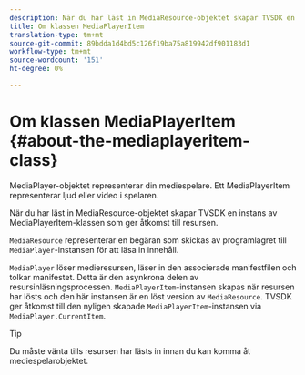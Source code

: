```yaml
---
description: När du har läst in MediaResource-objektet skapar TVSDK en instans av MediaPlayerItem-klassen som ger åtkomst till resursen.
title: Om klassen MediaPlayerItem
translation-type: tm+mt
source-git-commit: 89bdda1d4bd5c126f19ba75a819942df901183d1
workflow-type: tm+mt
source-wordcount: '151'
ht-degree: 0%

---
```



# Om klassen MediaPlayerItem {#about-the-mediaplayeritem-class}

MediaPlayer-objektet representerar din mediespelare. Ett MediaPlayerItem representerar ljud eller video i spelaren.

När du har läst in MediaResource-objektet skapar TVSDK en instans av MediaPlayerItem-klassen som ger åtkomst till resursen.

`MediaResource` representerar en begäran som skickas av programlagret till `MediaPlayer`-instansen för att läsa in innehåll.

`MediaPlayer` löser medieresursen, läser in den associerade manifestfilen och tolkar manifestet. Detta är den asynkrona delen av resursinläsningsprocessen. `MediaPlayerItem`-instansen skapas när resursen har lösts och den här instansen är en löst version av `MediaResource`. TVSDK ger åtkomst till den nyligen skapade `MediaPlayerItem`-instansen via `MediaPlayer.CurrentItem`.

>[!TIP]
>
>Du måste vänta tills resursen har lästs in innan du kan komma åt mediespelarobjektet.